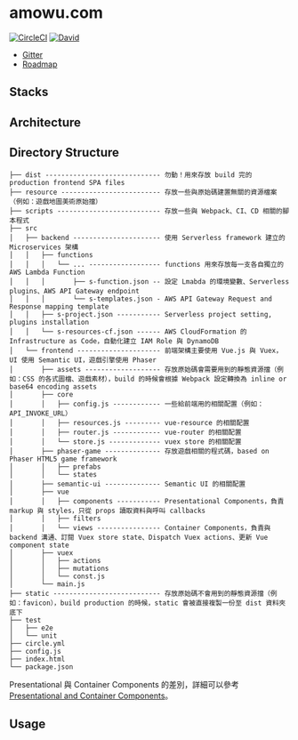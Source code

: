 # amowu.com

[![CircleCI](https://img.shields.io/circleci/project/amowu/amowu.com.svg?style=flat-square)](https://circleci.com/gh/amowu/amowu.com)
[![David](https://img.shields.io/david/amowu/amowu.com.svg?style=flat-square)](https://david-dm.org/amowu/amowu.com)

- [Gitter](https://gitter.im/amowu/amowu.com)
- [Roadmap](https://overv.io/amowu/amowu.com)

## Stacks

## Architecture

## Directory Structure

```
├── dist ----------------------------- 勿動！用來存放 build 完的 production frontend SPA files
├── resource ------------------------- 存放一些與原始碼建置無關的資源檔案（例如：遊戲地圖美術原始擋）
├── scripts -------------------------- 存放一些與 Webpack、CI、CD 相關的腳本程式
├── src
│   ├── backend ---------------------- 使用 Serverless framework 建立的 Microservices 架構
│   │   ├── functions
│   │   │   └── ... ------------------ functions 用來存放每一支各自獨立的 AWS Lambda Function
│   │   │       ├── s-function.json -- 設定 Lmabda 的環境變數、Serverless plugins、AWS API Gateway endpoint
│   │   │       └── s-templates.json - AWS API Gateway Request and Response mapping template
│   │   ├── s-project.json ----------- Serverless project setting, plugins installation
│   │   └── s-resources-cf.json ------ AWS CloudFormation 的 Infrastructure as Code，自動化建立 IAM Role 與 DynamoDB
│   └── frontend --------------------- 前端架構主要使用 Vue.js 與 Vuex，UI 使用 Semantic UI，遊戲引擎使用 Phaser
│       ├── assets ------------------- 存放原始碼會需要用到的靜態資源擋（例如：CSS 的各式圖檔、遊戲素材），build 的時候會根據 Webpack 設定轉換為 inline or base64 encoding assets
│       ├── core
│       │   ├── config.js ------------ 一些給前端用的相關配置（例如：API_INVOKE_URL）
│       │   ├── resources.js --------- vue-resource 的相關配置
│       │   ├── router.js ------------ vue-router 的相關配置
│       │   └── store.js ------------- vuex store 的相關配置
│       ├── phaser-game -------------- 存放遊戲相關的程式碼，based on Phaser HTML5 game framework
│       │   ├── prefabs
│       │   └── states
│       ├── semantic-ui -------------- Semantic UI 的相關配置
│       ├── vue
│       │   ├── components ----------- Presentational Components，負責 markup 與 styles，只從 props 讀取資料與呼叫 callbacks
│       │   ├── filters
│       │   └── views ---------------- Container Components，負責與 backend 溝通、訂閱 Vuex store state、Dispatch Vuex actions、更新 Vue component state
│       ├── vuex
│       │   ├── actions
│       │   ├── mutations
│       │   └── const.js
│       └── main.js
├── static --------------------------- 存放原始碼不會用到的靜態資源擋（例如：favicon），build production 的時候，static 會被直接複製一份至 dist 資料夾底下
├── test
│   ├── e2e
│   └── unit
├── circle.yml
├── config.js
├── index.html
└── package.json
```

Presentational 與 Container Components 的差別，詳細可以參考 [Presentational and Container Components](https://medium.com/@dan_abramov/smart-and-dumb-components-7ca2f9a7c7d0#.2wk206zci)。

## Usage
